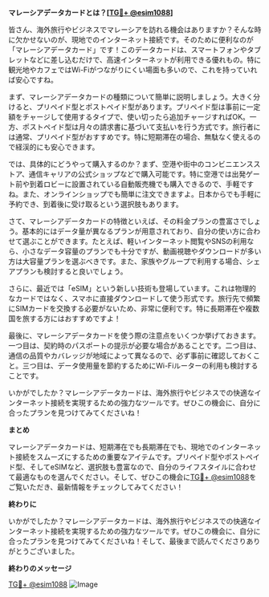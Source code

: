 **マレーシアデータカードとは？[[TG💪+ @esim1088](https://t.me/s/esim1088)]**

皆さん、海外旅行やビジネスでマレーシアを訪れる機会はありますか？そんな時に欠かせないのが、現地でのインターネット接続です。そのために便利なのが「マレーシアデータカード」です！このデータカードは、スマートフォンやタブレットなどに差し込むだけで、高速インターネットが利用できる優れもの。特に観光地やカフェではWi-Fiがつながりにくい場面も多いので、これを持っていれば安心ですね。

まず、マレーシアデータカードの種類について簡単に説明しましょう。大きく分けると、プリペイド型とポストペイド型があります。プリペイド型は事前に一定額をチャージして使用するタイプで、使い切ったら追加チャージすればOK。一方、ポストペイド型は月々の請求書に基づいて支払いを行う方式です。旅行者には通常、プリペイド型がおすすめです。特に短期滞在の場合、無駄なく使えるので経渓的にも安心できます。

では、具体的にどうやって購入するのか？まず、空港や街中のコンビニエンスストア、通信キャリアの公式ショップなどで購入可能です。特に空港では出発ゲート前や到着ロビーに設置されている自動販売機でも購入できるので、手軽ですね。また、オンラインショップでも簡単に注文できますよ。日本からでも手軽に予約でき、到着後に受け取るという選択肢もあります。

さて、マレーシアデータカードの特徴といえば、その料金プランの豊富さでしょう。基本的にはデータ量が異なるプランが用意されており、自分の使い方に合わせて選ぶことができます。たとえば、軽いインターネット閲覧やSNSの利用なら、小さなデータ容量のプランでも十分ですが、動画視聴やダウンロードが多い方は大容量プランを選ぶべきです。また、家族やグループで利用する場合、シェアプランも検討すると良いでしょう。

さらに、最近では「eSIM」という新しい技術も登場しています。これは物理的なカードではなく、スマホに直接ダウンロードして使う形式です。旅行先で頻繁にSIMカードを交換する必要がないため、非常に便利です。特に長期滞在や複数国を旅する方にはおすすめですよ！

最後に、マレーシアデータカードを使う際の注意点をいくつか挙げておきます。一つ目は、契約時のパスポートの提示が必要な場合があることです。二つ目は、通信の品質やカバレッジが地域によって異なるので、必ず事前に確認しておくこと。三つ目は、データ使用量を節約するためにWi-Fiルーターの利用も検討することです。

いかがでしたか？マレーシアデータカードは、海外旅行やビジネスでの快適なインターネット接続を実現するための強力なツールです。ぜひこの機会に、自分に合ったプランを見つけてみてくださいね！

**まとめ**

マレーシアデータカードは、短期滞在でも長期滞在でも、現地でのインターネット接続をスムーズにするための重要なアイテムです。プリペイド型やポストペイド型、そしてeSIMなど、選択肢も豊富なので、自分のライフスタイルに合わせて最適なものを選んでください。そして、ぜひこの機会に[TG💪+ @esim1088](https://t.me/s/esim1088)をご覧いただき、最新情報をチェックしてみてください！

**終わりに**

いかがでしたか？マレーシアデータカードは、海外旅行やビジネスでの快適なインターネット接続を実現するための強力なツールです。ぜひこの機会に、自分に合ったプランを見つけてみてくださいね！そして、最後まで読んでくださりありがとうございました。

**終わりのメッセージ**

[TG💪+ @esim1088](https://t.me/s/esim1088) ![Image](https://i.postimg.cc/Y0z9fWf4/image.png)